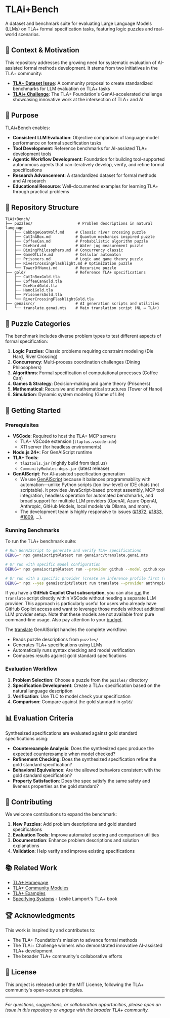 # TLAi+Bench

A dataset and benchmark suite for evaluating Large Language Models (LLMs) on TLA+ formal specification tasks, featuring logic puzzles and real-world scenarios.

## 📌 Context & Motivation

This repository addresses the growing need for systematic evaluation of AI-assisted formal methods development. It stems from two initiatives in the TLA+ community:

- **[TLA+ Dataset Issue](https://github.com/tlaplus/tlaplus/issues/1196)**: A community proposal to create standardized benchmarks for LLM evaluation on TLA+ tasks
- **[TLAi+ Challenge](https://foundation.tlapl.us/challenge/index.html#-announcement-winners-of-the-2025-tlai-challenge)**: The TLA+ Foundation's GenAI-accelerated challenge showcasing innovative work at the intersection of TLA+ and AI

## 🎯 Purpose

TLAi+Bench enables:

- **Consistent LLM Evaluation**: Objective comparison of language model performance on formal specification tasks
- **Tool Development**: Reference benchmarks for AI-assisted TLA+ development tools
- **Agentic Workflow Development**: Foundation for building tool-supported autonomous agents that can iteratively develop, verify, and refine formal specifications
- **Research Advancement**: A standardized dataset for formal methods and AI research
- **Educational Resource**: Well-documented examples for learning TLA+ through practical problems

## 📁 Repository Structure

```
TLAi+Bench/
├── puzzles/                    # Problem descriptions in natural language
│   ├── CabbageGoatWolf.md     # Classic river crossing puzzle
│   ├── CatInABox.md           # Quantum mechanics inspired puzzle
│   ├── CoffeeCan.md           # Probabilistic algorithm puzzle
│   ├── DieHard.md             # Water jug measurement puzzle
│   ├── DiningPhilosophers.md  # Concurrency classic
│   ├── GameOfLife.md          # Cellular automaton
│   ├── Prisoners.md           # Logic and game theory puzzle
│   ├── RiverCrossingFlashlight.md # Optimization puzzle
│   └── TowerOfHanoi.md        # Recursive puzzle
├── gold/                      # Reference TLA+ specifications
│   ├── CatInBoxGold.tla
│   ├── CoffeeCanGold.tla
│   ├── DieHardGold.tla
│   ├── HanoiGold.tla
│   ├── PrisonersGold.tla
│   └── RiverCrossingFlashlightGold.tla
├── genaisrc/                  # AI generation scripts and utilities
│   └── translate.genai.mts    # Main translation script (NL → TLA+)
```

## 🧩 Puzzle Categories

The benchmark includes diverse problem types to test different aspects of formal specification:

1. **Logic Puzzles**: Classic problems requiring constraint modeling (Die Hard, River Crossing)
2. **Concurrency**: Multi-process coordination challenges (Dining Philosophers)
3. **Algorithms**: Formal specification of computational processes (Coffee Can)
4. **Games & Strategy**: Decision-making and game theory (Prisoners)
5. **Mathematical**: Recursive and mathematical structures (Tower of Hanoi)
6. **Simulation**: Dynamic system modeling (Game of Life)

## 🚀 Getting Started

### Prerequisites

- **VSCode**: Required to host the TLA+ MCP servers
  - TLA+ VSCode extension (`tlaplus.vscode-ide`)
  - X11 server (for headless environments)
- **Node.js 24+**: For GenAIScript runtime
- **TLA+ Tools**: 
  - `tla2tools.jar` (nightly build from tlapl.us)
  - `CommunityModules-deps.jar` (latest release)
- **GenAIScript**: For AI-assisted specification generation
  - We use [GenAIScript](https://microsoft.github.io/genaiscript) because it balances programmability with automation—unlike Python scripts (too low-level) or IDE chats (not scriptable). It provides JavaScript-based prompt assembly, MCP tool integration, headless operation for automated benchmarks, and broad support for multiple LLM providers (OpenAI, Azure OpenAI, Anthropic, GitHub Models, local models via Ollama, and more).
  - The development team is highly responsive to issues ([#1872](https://github.com/microsoft/genaiscript/issues/1872), [#1833](https://github.com/microsoft/genaiscript/issues/1833), [#1809](https://github.com/microsoft/genaiscript/issues/1809), ...).

### Running Benchmarks

To run the TLA+ benchmark suite:

```bash
# Run GenAIScript to generate and verify TLA+ specifications
DEBUG=* npx genaiscript@latest run genaisrc/translate.genai.mts

# Or run with specific model configuration
DEBUG=* npx genaiscript@latest run --provider github --model github:openai/gpt-4 genaisrc/translate.genai.mts

# Or run with a specific provider (create an inference profile first (see https://github.com/microsoft/genaiscript/issues/1918))
DEBUG=* npx --yes genaiscript@latest run translate --provider anthropic_bedrock --model anthropic_bedrock:arn:aws:bedrock:us-east-1:024871859028:inference-profile/us.anthropic.claude-sonnet-4-20250514-v1:0
```

If you have a **GitHub Copilot Chat subscription**, you can also [run](https://microsoft.github.io/genaiscript/configuration/github-copilot-chat) the `translate` script directly within VSCode without needing a separate LLM provider. This approach is particularly useful for users who already have GitHub Copilot access and want to leverage those models without additional LLM provider setup. Note that these models are not available from pure command-line usage. Also pay attention to your [budget](https://github.com/settings/billing/usage?query=product:copilot).

The [translate](genaisrc/translate.genai.mts) GenAIScript handles the complete workflow:
- Reads puzzle descriptions from `puzzles/`
- Generates TLA+ specifications using LLMs
- Automatically runs syntax checking and model verification
- Compares results against gold standard specifications

### Evaluation Workflow

1. **Problem Selection**: Choose a puzzle from the `puzzles/` directory
2. **Specification Development**: Create a TLA+ specification based on the natural language description
3. **Verification**: Use TLC to model check your specification
4. **Comparison**: Compare against the gold standard in `gold/`

## 📊 Evaluation Criteria

Synthesized specifications are evaluated against gold standard specifications using:

- **Counterexample Analysis**: Does the synthesized spec produce the expected counterexample when model checked?
- **Refinement Checking**: Does the synthesized specification refine the gold standard specification?
- **Behavioral Equivalence**: Are the allowed behaviors consistent with the gold standard specification?
- **Property Satisfaction**: Does the spec satisfy the same safety and liveness properties as the gold standard?

## 🤝 Contributing

We welcome contributions to expand the benchmark:

1. **New Puzzles**: Add problem descriptions and gold standard specifications
2. **Evaluation Tools**: Improve automated scoring and comparison utilities
3. **Documentation**: Enhance problem descriptions and solution explanations
4. **Validation**: Help verify and improve existing specifications

## 📚 Related Work

- [TLA+ Homepage](https://lamport.azurewebsites.net/tla/tla.html)
- [TLA+ Community Modules](https://github.com/tlaplus/CommunityModules)
- [TLA+ Examples](https://github.com/tlaplus/Examples)
- [Specifying Systems](https://lamport.azurewebsites.net/tla/book.html) - Leslie Lamport's TLA+ book

## 🏆 Acknowledgments

This work is inspired by and contributes to:

- The TLA+ Foundation's mission to advance formal methods
- The TLAi+ Challenge winners who demonstrated innovative AI-assisted TLA+ development
- The broader TLA+ community's collaborative efforts

## 📄 License

This project is released under the MIT License, following the TLA+ community's open-source principles.

---

*For questions, suggestions, or collaboration opportunities, please open an issue in this repository or engage with the broader TLA+ community.*
